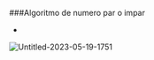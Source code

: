 ###Algoritmo de numero par o impar 

* 
![Untitled-2023-05-19-1751](https://github.com/RocioHernandez00/Algoritmos/assets/132408801/f9f5bde9-a532-4caa-8097-52b8e1a1db68)
